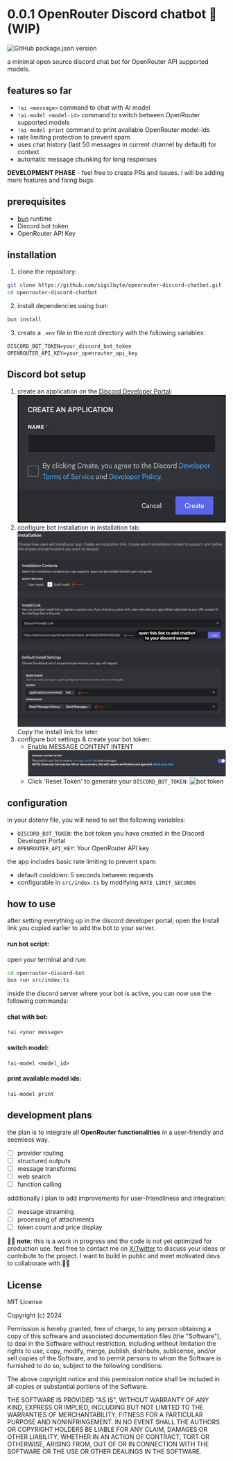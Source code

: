 # 0.0.1 OpenRouter Discord chatbot 🤖 (WIP)
![GitHub package.json version](https://img.shields.io/github/package-json/v/sigilbyte/openrouter-discord-chatbot)

a minimal open source discord chat bot for OpenRouter API supported models.

## features so far

- `!ai <message>` command to chat with AI model
- `!ai-model <model-id>` command to  switch between OpenRouter supported models
- `!ai-model print` command to print available OpenRouter model-ids
- rate limiting protection to prevent spam
- uses chat history (last 50 messages in current channel by default) for context
- automatic message chunking for long responses

**DEVELOPMENT PHASE** - feel free to create PRs and issues. I will be adding more features and fixing bugs.

## prerequisites

- [bun](https://bun.sh) runtime
- Discord bot token
- OpenRouter API Key

## installation

1. clone the repository:
```bash
git clone https://github.com/sigilbyte/openrouter-discord-chatbot.git
cd openrouter-discord-chatbot
```

2. install dependencies using bun:
```bash
bun install
```

3. create a `.env` file in the root directory with the following variables:
```env
DISCORD_BOT_TOKEN=your_discord_bot_token
OPENROUTER_API_KEY=your_openrouter_api_key
```


## Discord bot setup

1. create an application on the [Discord Developer Portal](https://discord.com/developers/applications):
![create app](image.png)
2. configure bot installation in installation tab:
![bot installation](image-1.png)
Copy the Install link for later.
3. configure bot settings & create your bot token:
    - Enable MESSAGE CONTENT INTENT    
![bot settings](image-2.png)
    - Click 'Reset Token' to generate your `DISCORD_BOT_TOKEN`:
    ![bot token](image-3.png)

## configuration
in your dotenv file, you will need to set the following variables:
- `DISCORD_BOT_TOKEN`: the bot token you have created in the Discord Developer Portal
- `OPENROUTER_API_KEY`: Your OpenRouter API key

the app includes basic rate limiting to prevent spam:
- default cooldown: 5 seconds between requests
- configurable in `src/index.ts` by modifying `RATE_LIMIT_SECONDS`

## how to use 
after setting everything up in the discord developer portal, open the Install link you copied earlier to add the bot to your server.
#### run bot script:
open your terminal and run:
```bash
cd openrouter-discord-bot
bun run src/index.ts
```

inside the discord server where your bot is active, you can now use the following commands:
#### chat with bot:
```
!ai <your message>
```
#### switch model:
```
!ai-model <model_id>
```
#### print available model ids:
```
!ai-model print
```


## development plans
the plan is to integrate all **OpenRouter functionalities** in a user-friendly and seemless way.
- [ ] provider routing
- [ ] structured outputs
- [ ] message transforms
- [ ] web search
- [ ] function calling

additionally i plan to add improvements for user-friendliness and integration:
- [ ] message streaming
- [ ] processing of attachments
- [ ] token count and price display

🚨🚨 **note**: this is a work in progress and the code is not yet optimized for production use. feel free to contact me on [X/Twitter](https://x.com/sigilbyte) to discuss your ideas or contribute to the project. I want to build in public and meet motivated devs to collaborate with.🚨🚨

## License

MIT License

Copyright (c) 2024

Permission is hereby granted, free of charge, to any person obtaining a copy
of this software and associated documentation files (the "Software"), to deal
in the Software without restriction, including without limitation the rights
to use, copy, modify, merge, publish, distribute, sublicense, and/or sell
copies of the Software, and to permit persons to whom the Software is
furnished to do so, subject to the following conditions:

The above copyright notice and this permission notice shall be included in all
copies or substantial portions of the Software.

THE SOFTWARE IS PROVIDED "AS IS", WITHOUT WARRANTY OF ANY KIND, EXPRESS OR
IMPLIED, INCLUDING BUT NOT LIMITED TO THE WARRANTIES OF MERCHANTABILITY,
FITNESS FOR A PARTICULAR PURPOSE AND NONINFRINGEMENT. IN NO EVENT SHALL THE
AUTHORS OR COPYRIGHT HOLDERS BE LIABLE FOR ANY CLAIM, DAMAGES OR OTHER
LIABILITY, WHETHER IN AN ACTION OF CONTRACT, TORT OR OTHERWISE, ARISING FROM,
OUT OF OR IN CONNECTION WITH THE SOFTWARE OR THE USE OR OTHER DEALINGS IN THE
SOFTWARE.
